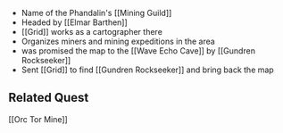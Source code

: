 - Name of the Phandalin's [[Mining Guild]]
- Headed by [[Elmar Barthen]]
- [[Grid]] works as a cartographer there
- Organizes miners and mining expeditions in the area
- was promised the map to the [[Wave Echo Cave]] by [[Gundren Rockseeker]]
- Sent [[Grid]] to find [[Gundren Rockseeker]] and bring back the map

## Related Quest
[[Orc Tor Mine]]